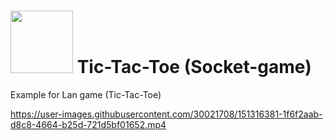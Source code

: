 # <img src="https://user-images.githubusercontent.com/30021708/164949862-11941cd7-e062-4f06-9930-b9b530c7db2d.jpeg" style="width:100px"/> Tic-Tac-Toe (Socket-game)


Example for Lan game (Tic-Tac-Toe)



https://user-images.githubusercontent.com/30021708/151316381-1f6f2aab-d8c8-4664-b25d-721d5bf01652.mp4
